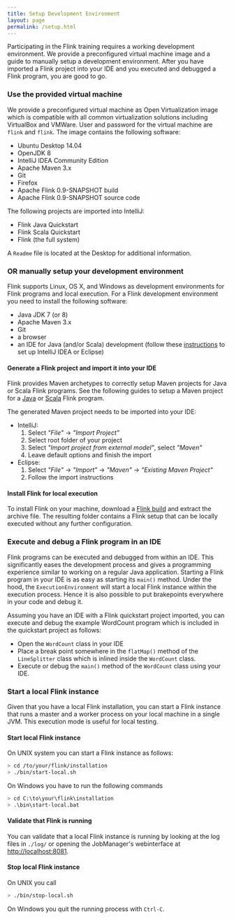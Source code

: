 ```yaml
---
title: Setup Development Environment
layout: page
permalink: /setup.html
---
```


Participating in the Flink training requires a working development environment. We provide a preconfigured virtual machine image and a guide to manually setup a development environment. After you have imported a Flink project into your IDE and you executed and debugged a Flink program, you are good to go.

### Use the provided virtual machine

We provide a preconfigured virtual machine as Open Virtualization image which is compatible with all common virtualization solutions including VirtualBox and VMWare. User and password for the virtual machine are `flink` and `flink`. The image contains the following software:

- Ubuntu Desktop 14.04
- OpenJDK 8
- IntelliJ IDEA Community Edition
- Apache Maven 3.x
- Git
- Firefox
- Apache Flink 0.9-SNAPSHOT build
- Apache Flink 0.9-SNAPSHOT source code

The following projects are imported into IntelliJ:

- Flink Java Quickstart
- Flink Scala Quickstart
- Flink (the full system)

A `Readme` file is located at the Desktop for additional information.

### OR manually setup your development environment

Flink supports Linux, OS X, and Windows as development environments for Flink programs and local execution. For a Flink development environment you need to install the following software:

- Java JDK 7 (or 8)
- Apache Maven 3.x
- Git
- a browser
- an IDE for Java (and/or Scala) development (follow these [instructions](http://ci.apache.org/projects/flink/flink-docs-master/internals/ide_setup.html) to set up IntelliJ IDEA or Eclipse)

#### Generate a Flink project and import it into your IDE

Flink provides Maven archetypes to correctly setup Maven projects for Java or Scala Flink programs. See the following guides to setup a Maven project for a [Java](http://ci.apache.org/projects/flink/flink-docs-master/quickstart/java_api_quickstart.html) or [Scala](http://ci.apache.org/projects/flink/flink-docs-master/quickstart/scala_api_quickstart.html) Flink program.

The generated Maven project needs to be imported into your IDE:

- IntelliJ: 
  1. Select *"File"* -> *"Import Project"*
  1. Select root folder of your project
  1. Select *"Import project from external model"*, select *"Maven"* 
  1. Leave default options and finish the import
- Eclipse: 
  1. Select *"File"* -> *"Import"* -> *"Maven"* -> *"Existing Maven Project"*
  1. Follow the import instructions

#### Install Flink for local execution

To install Flink on your machine, download a [Flink build](http://stratosphere-bin.s3-website-us-east-1.amazonaws.com/flink-0.9-SNAPSHOT-bin-hadoop2.tgz) and extract the archive file. The resulting folder contains a Flink setup that can be locally executed without any further configuration.

### Execute and debug a Flink program in an IDE

Flink programs can be executed and debugged from within an IDE. This significantly eases the development process and gives a programming experience similar to working on a regular Java application. Starting a Flink program in your IDE is as easy as starting its `main()` method. Under the hood, the `ExecutionEnvironment` will start a local Flink instance within the execution process. Hence it is also possible to put brakepoints everywhere in your code and debug it.

Assuming you have an IDE with a Flink quickstart project imported, you can execute and debug the example WordCount program which is included in the quickstart project as follows:

- Open the `WordCount` class in your IDE
- Place a break point somewhere in the `flatMap()` method of the `LineSplitter` class which is inlined inside the `WordCount` class.
- Execute or debug the `main()` method of the `WordCount` class using your IDE.

### Start a local Flink instance

Given that you have a local Flink installation, you can start a Flink instance that runs a master and a worker process on your local machine in a single JVM. This execution mode is useful for local testing. 

#### Start local Flink instance

On UNIX system you can start a Flink instance as follows:

~~~bash
> cd /to/your/flink/installation
> ./bin/start-local.sh
~~~

On Windows you have to run the following commands

~~~bash
> cd C:\to\your\flink\installation
> .\bin\start-local.bat
~~~

#### Validate that Flink is running

You can validate that a local Flink instance is running by looking at the log files in `./log/` or opening the JobManager's webinterface at [http://localhost:8081](http://localhost:8081). 

#### Stop local Flink instance

On UNIX you call 

~~~bash
> ./bin/stop-local.sh
~~~

On Windows you quit the running process with `Ctrl-C`.